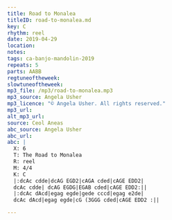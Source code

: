 ```yaml
---
title: Road to Monalea
titleID: road-to-monalea.md
key: C
rhythm: reel
date: 2019-04-29
location:
notes:
tags: ca-banjo-mandolin-2019
repeats: 5 
parts: AABB 
regtuneoftheweek:
slowtuneoftheweek:
mp3_file: /mp3/road-to-monalea.mp3
mp3_source: Angela Usher
mp3_licence: "© Angela Usher. All rights reserved."
mp3_url:
alt_mp3_url:
source: Ceol Aneas
abc_source: Angela Usher
abc_url:
abc: |
  X: 6
  T: The Road to Monalea
  R: reel
  M: 4/4
  K: C
  |:dcAc cdde|dcAG EGD2|cAGA cded|cAGE EDD2|
  dcAc cdde| dcAG EGDG|EGAB cded|cAGE EDD2:||
  |:dcAc dAcd|egag egde|gede cccd|egag e2de|
  dcAc dAcd|egag egde|cG (3GGG cded|cAGE EDD2 :||

---
```

